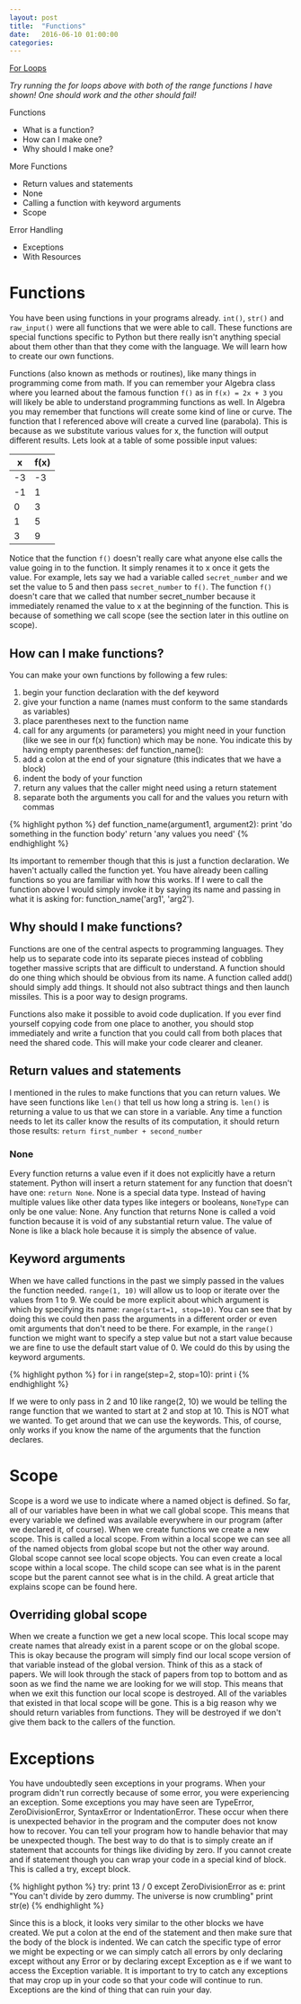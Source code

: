 ```yaml
---
layout: post
title:  "Functions"
date:   2016-06-10 01:00:00
categories: 
---
```


<span><i class="fa fa-book"></i><a href="http://python.swaroopch.com/control_flow.html#the-for-loop"> For Loops</a></span>

<span><em><i class="fa fa-flask"></i>Try running the for loops above with both of the range functions I have shown! One should work and the other should fail!</em></span>

Functions
- What is a function?
- How can I make one?
- Why should I make one?

More Functions
- Return values and statements
- None
- Calling a function with keyword arguments
- Scope

Error Handling
- Exceptions
- With Resources

# Functions

You have been using functions in your programs already. `int()`, `str()` and
`raw_input()` were all functions that we were able to call. These functions are
special functions specific to Python but there really isn't anything special
about them other than that they come with the language. We will learn how to
create our own functions.

Functions (also known as methods or routines), like many things in programming
come from math. If you can remember your Algebra class where you learned about
the famous function `f()` as in `f(x) = 2x + 3` you will likely be able to
understand programming functions as well. In Algebra you may remember that
functions will create some kind of line or curve. The function that I referenced
above will create a curved line (parabola). This is because as we substitute
various values for x, the function will output different results. Lets look at a
table of some possible input values:

| x    | f(x)   |
| ---- | ------ |
| -3   | -3     |
| -1   | 1      |
| 0    | 3      |
| 1    | 5      |
| 3    | 9      |

Notice that the function `f()` doesn't really care what anyone else calls the
value going in to the function. It simply renames it to x once it gets the
value. For example, lets say we had a variable called `secret_number` and we set
the value to 5 and then pass `secret_number` to `f()`. The function `f()` doesn't care
that we called that number secret_number because it immediately renamed the
value to x at the beginning of the function. This is because of something we
call scope (see the section later in this outline on scope).

## How can I make functions?

You can make your own functions by following a few rules:

1. begin your function declaration with the def keyword
2. give your function a name (names must conform to the same standards as variables)
3. place parentheses next to the function name
4. call for any arguments (or parameters) you might need in your function (like we see in our f(x) function) which may be none. You indicate this by having empty parentheses: def function_name():
5. add a colon at the end of your signature (this indicates that we have a block)
6. indent the body of your function
7. return any values that the caller might need using a return statement
8. separate both the arguments you call for and the values you return with commas
 
{% highlight python %}
def function_name(argument1, argument2):
    print 'do something in the function body'
    return 'any values you need'
{% endhighlight %}
    
Its important to remember though that this is just a function declaration. We
haven't actually called the function yet. You have already been calling
functions so you are familiar with how this works. If I were to call the
function above I would simply invoke it by saying its name and passing in what
it is asking for: function_name('arg1', 'arg2').

## Why should I make functions?

Functions are one of the central aspects to programming languages. They help us
to separate code into its separate pieces instead of cobbling together massive
scripts that are difficult to understand. A function should do one thing which
should be obvious from its name. A function called add() should simply add
things. It should not also subtract things and then launch missiles. This is a
poor way to design programs.

Functions also make it possible to avoid code duplication. If you ever find
yourself copying code from one place to another, you should stop immediately and
write a function that you could call from both places that need the shared code.
This will make your code clearer and cleaner.

## Return values and statements

I mentioned in the rules to make functions that you can return values. We have
seen functions like `len()` that tell us how long a string is. `len()` is
returning a value to us that we can store in a variable. Any time a function
needs to let its caller know the results of its computation, it should return
those results: `return first_number + second_number`

### None

Every function returns a value even if it does not explicitly have a return
statement. Python will insert a return statement for any function that doesn't
have one: `return None`. None is a special data type. Instead of having multiple
values like other data types like integers or booleans, `NoneType` can only be
one value: None. Any function that returns None is called a void function
because it is void of any substantial return value. The value of None is like a
black hole because it is simply the absence of value.

## Keyword arguments

When we have called functions in the past we simply passed in the values the
function needed. `range(1, 10)` will allow us to loop or iterate over the values
from 1 to 9. We could be more explicit about which argument is which by
specifying its name: `range(start=1, stop=10)`. You can see that by doing this
we could then pass the arguments in a different order or even omit arguments
that don't need to be there. For example, in the `range()` function we might
want to specify a step value but not a start value because we are fine to use
the default start value of 0. We could do this by using the keyword arguments.

{% highlight python %}
for i in range(step=2, stop=10):
    print i
{% endhighlight %}
    
If we were to only pass in 2 and 10 like range(2, 10) we would be telling the
range function that we wanted to start at 2 and stop at 10. This is NOT what we
wanted. To get around that we can use the keywords. This, of course, only works
if you know the name of the arguments that the function declares.

# Scope

Scope is a word we use to indicate where a named object is defined. So far, all
of our variables have been in what we call global scope. This means that every
variable we defined was available everywhere in our program (after we declared
it, of course). When we create functions we create a new scope. This is called a
local scope. From within a local scope we can see all of the named objects from
global scope but not the other way around. Global scope cannot see local scope
objects. You can even create a local scope within a local scope. The child scope
can see what is in the parent scope but the parent cannot see what is in the
child. A great article that explains scope can be found here.

## Overriding global scope

When we create a function we get a new local scope. This local scope may create
names that already exist in a parent scope or on the global scope. This is okay
because the program will simply find our local scope version of that variable
instead of the global version. Think of this as a stack of papers. We will look
through the stack of papers from top to bottom and as soon as we find the name
we are looking for we will stop. This means that when we exit this function our
local scope is destroyed. All of the variables that existed in that local scope
will be gone. This is a big reason why we should return variables from
functions. They will be destroyed if we don't give them back to the callers of
the function.

# Exceptions

You have undoubtedly seen exceptions in your programs. When your program didn't
run correctly because of some error, you were experiencing an exception. Some
exceptions you may have seen are TypeError, ZeroDivisionError, SyntaxError or
IndentationError. These occur when there is unexpected behavior in the program
and the computer does not know how to recover. You can tell your program how to
handle behavior that may be unexpected though. The best way to do that is to
simply create an if statement that accounts for things like dividing by zero. If
you cannot create and if statement though you can wrap your code in a special
kind of block. This is called a try, except block.

{% highlight python %}
try:
    print 13 / 0
except ZeroDivisionError as e:
    print "You can't divide by zero dummy. The universe is now crumbling"
    print str(e)
{% endhighlight %}

Since this is a block, it looks very similar to the other blocks we have
created. We put a colon at the end of the statement and then make sure that the
body of the block is indented. We can catch the specific type of error we might
be expecting or we can simply catch all errors by only declaring except without
any Error or by declaring except Exception as e if we want to access the
Exception variable. It is important to try to catch any exceptions that may crop
up in your code so that your code will continue to run. Exceptions are the kind
of thing that can ruin your day.
